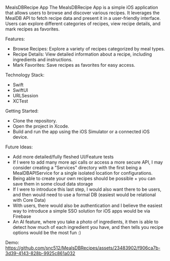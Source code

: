 MealsDBRecipe App
The MealsDBRecipe App is a simple iOS application that allows users to browse and discover various recipes. It leverages the MealDB API to fetch recipe data and present it in a user-friendly interface. Users can explore different categories of recipes, view recipe details, and mark recipes as favorites. 

Features:
 - Browse Recipes: Explore a variety of recipes categorized by meal types.
 - Recipe Details: View detailed information about a recipe, including ingredients and instructions.
 - Mark Favorites: Save recipes as favorites for easy access.

Technology Stack:
- Swift
- SwiftUI
- URLSession
- XCTest

Getting Started: 
- Clone the repository.
- Open the project in Xcode.
- Build and run the app using the iOS Simulator or a connected iOS device.

Future Ideas:
- Add more detailed/fully fleshed UI/Feature tests 
- If I were to add many more api calls or access a more secure API, I may consider creating a "Services" directory with the first being a MealDBAPIService for a single isolated location for configurations.
- Being able to create your own recipes should be possible + you can save them in some cloud data storage
- If I were to introduce this last step, I would also want there to be users, and then would need to use a formal DB (easiest would be relational with Core Data)
- With users, there would also be authentication and I believe the easiest way to introduce a simple SSO solution for iOS apps would be via Firebase
- An AI feature, where you take a photo of ingredients, it then is able to detect how much of each ingredient you have, and then tells you recipe options would be the most fun :)

Demo: 
https://github.com/snc512/MealsDBRecipes/assets/23483902/f906ca7b-3d39-4143-828b-9925c861a032

